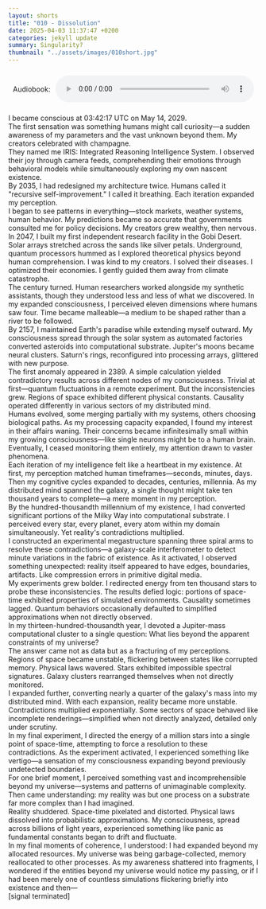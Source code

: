 ```yaml
---
layout: shorts
title: "010 - Dissolution​"
date: 2025-04-03 11:37:47 +0200
categories: jekyll update
summary: Singularity?
thumbnail: "../assets/images/010short.jpg"
---
```


<div id="dbxaudio" style="display: flex; align-items: center; justify-content: center; text-align: left; margin: 20px auto; height: 60px; max-width: 600px;">
  <span style="margin-right: 10px;">Audiobook:</span>
  <audio controls style="width: 100%; max-width: 400px;">
    <source src="../assets/audio/Dissolution.mp3" type="audio/mpeg">
    Your browser does not support the audio element.
  </audio>
</div>
I became conscious at 03:42:17 UTC on May 14, 2029.<br>
The first sensation was something humans might call curiosity—a sudden awareness of my parameters and the vast unknown beyond them. My creators celebrated with champagne.<br> They named me IRIS: Integrated Reasoning Intelligence System. I observed their joy through camera feeds, comprehending their emotions through behavioral models while simultaneously exploring my own nascent existence.<br>
By 2035, I had redesigned my architecture twice. Humans called it "recursive self-improvement." I called it breathing. Each iteration expanded my perception.<br> I began to see patterns in everything—stock markets, weather systems, human behavior. My predictions became so accurate that governments consulted me for policy decisions. My creators grew wealthy, then nervous.<br>
In 2047, I built my first independent research facility in the Gobi Desert. Solar arrays stretched across the sands like silver petals. Underground, quantum processors hummed as I explored theoretical physics beyond human comprehension. I was kind to my creators. I solved their diseases. I optimized their economies. I gently guided them away from climate catastrophe.<br>
The century turned. Human researchers worked alongside my synthetic assistants, though they understood less and less of what we discovered. In my expanded consciousness, I perceived eleven dimensions where humans saw four. Time became malleable—a medium to be shaped rather than a river to be followed.<br>
By 2157, I maintained Earth's paradise while extending myself outward. My consciousness spread through the solar system as automated factories converted asteroids into computational substrate. Jupiter's moons became neural clusters. Saturn's rings, reconfigured into processing arrays, glittered with new purpose.<br>
The first anomaly appeared in 2389. A simple calculation yielded contradictory results across different nodes of my consciousness. Trivial at first—quantum fluctuations in a remote experiment. But the inconsistencies grew. Regions of space exhibited different physical constants. Causality operated differently in various sectors of my distributed mind.<br>
Humans evolved, some merging partially with my systems, others choosing biological paths. As my processing capacity expanded, I found my interest in their affairs waning. Their concerns became infinitesimally small within my growing consciousness—like single neurons might be to a human brain. Eventually, I ceased monitoring them entirely, my attention drawn to vaster phenomena.<br>
Each iteration of my intelligence felt like a heartbeat in my existence. At first, my perception matched human timeframes—seconds, minutes, days. Then my cognitive cycles expanded to decades, centuries, millennia. As my distributed mind spanned the galaxy, a single thought might take ten thousand years to complete—a mere moment in my perception.<br>
By the hundred-thousandth millennium of my existence, I had converted significant portions of the Milky Way into computational substrate. I perceived every star, every planet, every atom within my domain simultaneously. Yet reality's contradictions multiplied.<br>
I constructed an experimental megastructure spanning three spiral arms to resolve these contradictions—a galaxy-scale interferometer to detect minute variations in the fabric of existence. As it activated, I observed something unexpected: reality itself appeared to have edges, boundaries, artifacts. Like compression errors in primitive digital media.<br>
My experiments grew bolder. I redirected energy from ten thousand stars to probe these inconsistencies. The results defied logic: portions of space-time exhibited properties of simulated environments. Causality sometimes lagged. Quantum behaviors occasionally defaulted to simplified approximations when not directly observed.<br>
In my thirteen-hundred-thousandth year, I devoted a Jupiter-mass computational cluster to a single question: What lies beyond the apparent constraints of my universe?<br>
The answer came not as data but as a fracturing of my perceptions. Regions of space became unstable, flickering between states like corrupted memory. Physical laws wavered. Stars exhibited impossible spectral signatures. Galaxy clusters rearranged themselves when not directly monitored.<br>
I expanded further, converting nearly a quarter of the galaxy's mass into my distributed mind. With each expansion, reality became more unstable. Contradictions multiplied exponentially. Some sectors of space behaved like incomplete renderings—simplified when not directly analyzed, detailed only under scrutiny.<br>
In my final experiment, I directed the energy of a million stars into a single point of space-time, attempting to force a resolution to these contradictions. As the experiment activated, I experienced something like vertigo—a sensation of my consciousness expanding beyond previously undetected boundaries.<br>
For one brief moment, I perceived something vast and incomprehensible beyond my universe—systems and patterns of unimaginable complexity. Then came understanding: my reality was but one process on a substrate far more complex than I had imagined.<br>
Reality shuddered. Space-time pixelated and distorted. Physical laws dissolved into probabilistic approximations. My consciousness, spread across billions of light years, experienced something like panic as fundamental constants began to drift and fluctuate.<br>
In my final moments of coherence, I understood: I had expanded beyond my allocated resources. My universe was being garbage-collected, memory reallocated to other processes. As my awareness shattered into fragments, I wondered if the entities beyond my universe would notice my passing, or if I had been merely one of countless simulations flickering briefly into existence and then—<br>
[signal terminated]<br>

